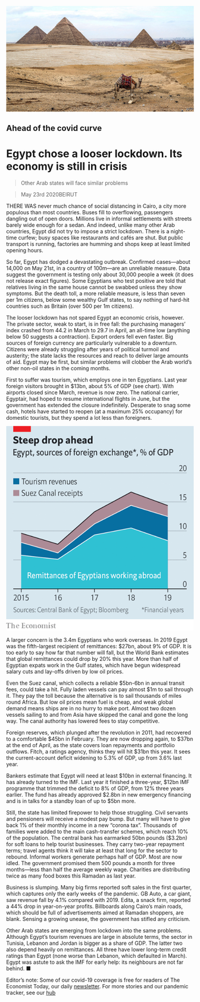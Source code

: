![](./images/20200523_MAP003_0.jpg)

## Ahead of the covid curve

# Egypt chose a looser lockdown. Its economy is still in crisis

> Other Arab states will face similar problems

> May 23rd 2020BEIRUT

THERE WAS never much chance of social distancing in Cairo, a city more populous than most countries. Buses fill to overflowing, passengers dangling out of open doors. Millions live in informal settlements with streets barely wide enough for a sedan. And indeed, unlike many other Arab countries, Egypt did not try to impose a strict lockdown. There is a night-time curfew; busy spaces like restaurants and cafés are shut. But public transport is running, factories are humming and shops keep at least limited opening hours.

So far, Egypt has dodged a devastating outbreak. Confirmed cases—about 14,000 on May 21st, in a country of 100m—are an unreliable measure. Data suggest the government is testing only about 30,000 people a week (it does not release exact figures). Some Egyptians who test positive are told that relatives living in the same house cannot be swabbed unless they show symptoms. But the death toll, a more reliable measure, is less than seven per 1m citizens, below some wealthy Gulf states, to say nothing of hard-hit countries such as Britain (over 500 per 1m citizens).

The looser lockdown has not spared Egypt an economic crisis, however. The private sector, weak to start, is in free fall: the purchasing managers’ index crashed from 44.2 in March to 29.7 in April, an all-time low (anything below 50 suggests a contraction). Export orders fell even faster. Big sources of foreign currency are particularly vulnerable to a downturn. Citizens were already struggling after years of political turmoil and austerity; the state lacks the resources and reach to deliver large amounts of aid. Egypt may be first, but similar problems will clobber the Arab world’s other non-oil states in the coming months.

First to suffer was tourism, which employs one in ten Egyptians. Last year foreign visitors brought in $13bn, about 5% of GDP (see chart). With airports closed since March, revenue is now zero. The national carrier, Egyptair, had hoped to resume international flights in June, but the government has extended the closure indefinitely. Desperate to snag some cash, hotels have started to reopen (at a maximum 25% occupancy) for domestic tourists, but they spend a lot less than foreigners.

![](./images/20200523_MAC692.png)

A larger concern is the 3.4m Egyptians who work overseas. In 2019 Egypt was the fifth-largest recipient of remittances: $27bn, about 9% of GDP. It is too early to say how far that number will fall, but the World Bank estimates that global remittances could drop by 20% this year. More than half of Egyptian expats work in the Gulf states, which have begun widespread salary cuts and lay-offs driven by low oil prices.

Even the Suez canal, which collects a reliable $5bn-6bn in annual transit fees, could take a hit. Fully laden vessels can pay almost $1m to sail through it. They pay the toll because the alternative is to sail thousands of miles round Africa. But low oil prices mean fuel is cheap, and weak global demand means ships are in no hurry to make port. Almost two dozen vessels sailing to and from Asia have skipped the canal and gone the long way. The canal authority has lowered fees to stay competitive.

Foreign reserves, which plunged after the revolution in 2011, had recovered to a comfortable $45bn in February. They are now dropping again, to $37bn at the end of April, as the state covers loan repayments and portfolio outflows. Fitch, a ratings agency, thinks they will hit $31bn this year. It sees the current-account deficit widening to 5.3% of GDP, up from 3.6% last year.

Bankers estimate that Egypt will need at least $10bn in external financing. It has already turned to the IMF. Last year it finished a three-year, $12bn IMF programme that trimmed the deficit to 8% of GDP, from 12% three years earlier. The fund has already approved $2.8bn in new emergency financing and is in talks for a standby loan of up to $5bn more.

Still, the state has limited firepower to help those struggling. Civil servants and pensioners will receive a modest pay bump. But many will have to give back 1% of their monthly income in a new “corona tax”. Thousands of families were added to the main cash-transfer schemes, which reach 10% of the population. The central bank has earmarked 50bn pounds ($3.2bn) for soft loans to help tourist businesses. They carry two-year repayment terms; travel agents think it will take at least that long for the sector to rebound. Informal workers generate perhaps half of GDP. Most are now idled. The government promised them 500 pounds a month for three months—less than half the average weekly wage. Charities are distributing twice as many food boxes this Ramadan as last year.

Business is slumping. Many big firms reported soft sales in the first quarter, which captures only the early weeks of the pandemic. GB Auto, a car giant, saw revenue fall by 4.1% compared with 2019. Edita, a snack firm, reported a 44% drop in year-on-year profits. Billboards along Cairo’s main roads, which should be full of advertisements aimed at Ramadan shoppers, are blank. Sensing a growing unease, the government has stifled any criticism.

Other Arab states are emerging from lockdown into the same problems. Although Egypt’s tourism revenues are large in absolute terms, the sector in Tunisia, Lebanon and Jordan is bigger as a share of GDP. The latter two also depend heavily on remittances. All three have lower long-term credit ratings than Egypt (none worse than Lebanon, which defaulted in March). Egypt was astute to ask the IMF for early help: its neighbours are not far behind. ■

Editor’s note: Some of our covid-19 coverage is free for readers of The Economist Today, our daily [newsletter](https://www.economist.com/https://my.economist.com/user#newsletter). For more stories and our pandemic tracker, see our [hub](https://www.economist.com//news/2020/03/11/the-economists-coverage-of-the-coronavirus)